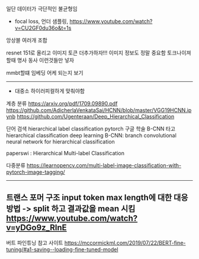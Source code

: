 일단 데이터가 극단적인 불균형임
- focal loss, 언더 샘플링, 
https://www.youtube.com/watch?v=CU2GF0du36o&t=1s


앙상블 여러개 조합

resnet 151로 올리고
이미지 토큰 더추가하자!!! 
이미지 정보도 정말 중요함
토크나이져 할때 명사 동사 이런것들만 넣자

mmbt할떄 임베딩 어케 되는지 보기

-----------------------------
- 대중소 하이러피컬하게 맞춰야함

계층 분류
https://arxiv.org/pdf/1709.09890.pdf
https://github.com/AdicherlaVenkataSai/HCNN/blob/master/VGG19HCNN.ipynb
https://github.com/Ugenteraan/Deep_Hierarchical_Classification

단어 검색 hierarchical label classification pytorch
구글 학술 B-CNN 타고  hierarchical classification deep learning
B-CNN: branch convolutional neural network for hierarchical classification

paperswi : Hierarchical Multi-label Classification


  다중분류 
  https://learnopencv.com/multi-label-image-classification-with-pytorch-image-tagging/



----------------------------
트랜스 포머 구조 input token max length에 대한 대응 방법
-> split 하고 결과값을 mean 시킴 
https://www.youtube.com/watch?v=yDGo9z_RlnE
----------------------------

버트 파인튜닝 참고 사이트
https://mccormickml.com/2019/07/22/BERT-fine-tuning/#a1-saving--loading-fine-tuned-model







